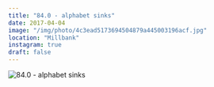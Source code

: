 ```yaml
---
title: "84.0 - alphabet sinks"
date: 2017-04-04
image: "/img/photo/4c3ead5173694504879a445003196acf.jpg"
location: "Millbank"
instagram: true
draft: false
---
```


![84.0 - alphabet sinks](/img/photo/4c3ead5173694504879a445003196acf.jpg)
